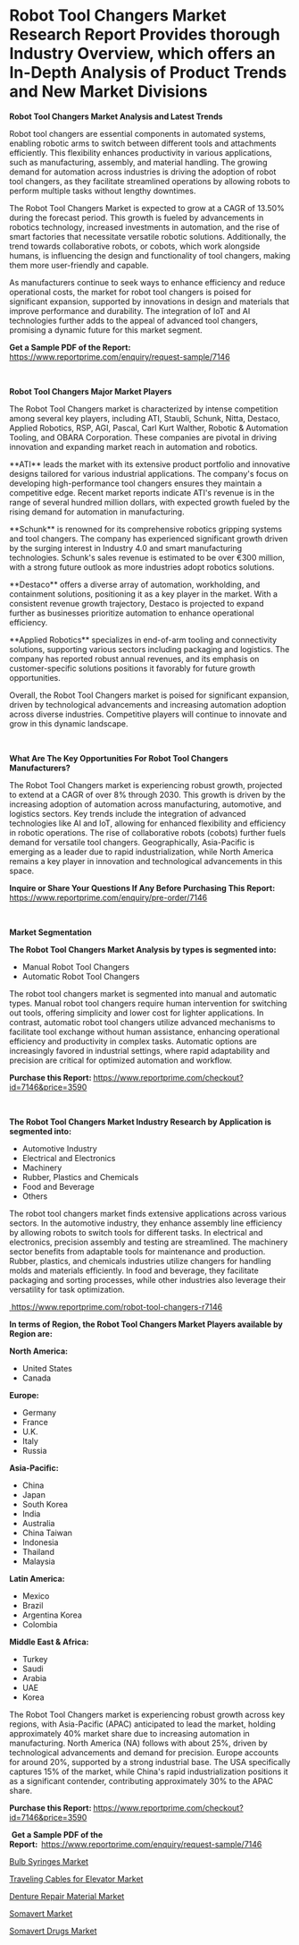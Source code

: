 <p><h1>Robot Tool Changers Market Research Report Provides thorough Industry Overview, which offers an In-Depth Analysis of Product Trends and New Market Divisions</h1></p><p><strong>Robot Tool Changers Market Analysis and Latest Trends</strong></p>
<p><p>Robot tool changers are essential components in automated systems, enabling robotic arms to switch between different tools and attachments efficiently. This flexibility enhances productivity in various applications, such as manufacturing, assembly, and material handling. The growing demand for automation across industries is driving the adoption of robot tool changers, as they facilitate streamlined operations by allowing robots to perform multiple tasks without lengthy downtimes.</p><p>The Robot Tool Changers Market is expected to grow at a CAGR of 13.50% during the forecast period. This growth is fueled by advancements in robotics technology, increased investments in automation, and the rise of smart factories that necessitate versatile robotic solutions. Additionally, the trend towards collaborative robots, or cobots, which work alongside humans, is influencing the design and functionality of tool changers, making them more user-friendly and capable. </p><p>As manufacturers continue to seek ways to enhance efficiency and reduce operational costs, the market for robot tool changers is poised for significant expansion, supported by innovations in design and materials that improve performance and durability. The integration of IoT and AI technologies further adds to the appeal of advanced tool changers, promising a dynamic future for this market segment.</p></p>
<p><strong>Get a Sample PDF of the Report:&nbsp;</strong> <a href="https://www.reportprime.com/enquiry/request-sample/7146">https://www.reportprime.com/enquiry/request-sample/7146</a></p>
<p>&nbsp;</p>
<p><strong>Robot Tool Changers Major Market Players</strong></p>
<p><p>The Robot Tool Changers market is characterized by intense competition among several key players, including ATI, Staubli, Schunk, Nitta, Destaco, Applied Robotics, RSP, AGI, Pascal, Carl Kurt Walther, Robotic & Automation Tooling, and OBARA Corporation. These companies are pivotal in driving innovation and expanding market reach in automation and robotics.</p><p>**ATI** leads the market with its extensive product portfolio and innovative designs tailored for various industrial applications. The company's focus on developing high-performance tool changers ensures they maintain a competitive edge. Recent market reports indicate ATI's revenue is in the range of several hundred million dollars, with expected growth fueled by the rising demand for automation in manufacturing.</p><p>**Schunk** is renowned for its comprehensive robotics gripping systems and tool changers. The company has experienced significant growth driven by the surging interest in Industry 4.0 and smart manufacturing technologies. Schunk's sales revenue is estimated to be over €300 million, with a strong future outlook as more industries adopt robotics solutions.</p><p>**Destaco** offers a diverse array of automation, workholding, and containment solutions, positioning it as a key player in the market. With a consistent revenue growth trajectory, Destaco is projected to expand further as businesses prioritize automation to enhance operational efficiency.</p><p>**Applied Robotics** specializes in end-of-arm tooling and connectivity solutions, supporting various sectors including packaging and logistics. The company has reported robust annual revenues, and its emphasis on customer-specific solutions positions it favorably for future growth opportunities.</p><p>Overall, the Robot Tool Changers market is poised for significant expansion, driven by technological advancements and increasing automation adoption across diverse industries. Competitive players will continue to innovate and grow in this dynamic landscape.</p></p>
<p>&nbsp;</p>
<p><strong>What Are The Key Opportunities For Robot Tool Changers Manufacturers?</strong></p>
<p><p>The Robot Tool Changers market is experiencing robust growth, projected to extend at a CAGR of over 8% through 2030. This growth is driven by the increasing adoption of automation across manufacturing, automotive, and logistics sectors. Key trends include the integration of advanced technologies like AI and IoT, allowing for enhanced flexibility and efficiency in robotic operations. The rise of collaborative robots (cobots) further fuels demand for versatile tool changers. Geographically, Asia-Pacific is emerging as a leader due to rapid industrialization, while North America remains a key player in innovation and technological advancements in this space.</p></p>
<p><strong>Inquire or Share Your Questions If Any Before Purchasing This Report:</strong> <a href="https://www.reportprime.com/enquiry/pre-order/7146">https://www.reportprime.com/enquiry/pre-order/7146</a></p>
<p>&nbsp;</p>
<p><strong>Market Segmentation</strong></p>
<p><strong>The Robot Tool Changers Market Analysis by types is segmented into:</strong></p>
<p><ul><li>Manual Robot Tool Changers</li><li>Automatic Robot Tool Changers</li></ul></p>
<p><p>The robot tool changers market is segmented into manual and automatic types. Manual robot tool changers require human intervention for switching out tools, offering simplicity and lower cost for lighter applications. In contrast, automatic robot tool changers utilize advanced mechanisms to facilitate tool exchange without human assistance, enhancing operational efficiency and productivity in complex tasks. Automatic options are increasingly favored in industrial settings, where rapid adaptability and precision are critical for optimized automation and workflow.</p></p>
<p><strong>Purchase this Report:&nbsp;</strong><a href="https://www.reportprime.com/checkout?id=7146&price=3590">https://www.reportprime.com/checkout?id=7146&price=3590</a></p>
<p>&nbsp;</p>
<p><strong>The Robot Tool Changers Market Industry Research by Application is segmented into:</strong></p>
<p><ul><li>Automotive Industry</li><li>Electrical and Electronics</li><li>Machinery</li><li>Rubber, Plastics and Chemicals</li><li>Food and Beverage</li><li>Others</li></ul></p>
<p><p>The robot tool changers market finds extensive applications across various sectors. In the automotive industry, they enhance assembly line efficiency by allowing robots to switch tools for different tasks. In electrical and electronics, precision assembly and testing are streamlined. The machinery sector benefits from adaptable tools for maintenance and production. Rubber, plastics, and chemicals industries utilize changers for handling molds and materials efficiently. In food and beverage, they facilitate packaging and sorting processes, while other industries also leverage their versatility for task optimization.</p></p>
<p><a href="https://www.reportprime.com/robot-tool-changers-r7146">&nbsp;https://www.reportprime.com/robot-tool-changers-r7146</a></p>
<p><strong>In terms of Region, the Robot Tool Changers Market Players available by Region are:</strong></p>
<p>
    <p> <strong> North America: </strong>
        <ul>
            <li>United States</li>
            <li>Canada</li>
        </ul>
        </p> 
    <p> <strong> Europe: </strong>
        <ul>
            <li>Germany</li>
            <li>France</li>
            <li>U.K.</li>
            <li>Italy</li>
            <li>Russia</li>
        </ul>
        </p> 
    <p> <strong> Asia-Pacific: </strong>
        <ul>
            <li>China</li>
            <li>Japan</li>
            <li>South Korea</li>
            <li>India</li>
            <li>Australia</li>
            <li>China Taiwan</li>
            <li>Indonesia</li>
            <li>Thailand</li>
            <li>Malaysia</li>
        </ul>
        </p> 
    <p> <strong> Latin America: </strong>
        <ul>
            <li>Mexico</li>
            <li>Brazil</li>
            <li>Argentina Korea</li>
            <li>Colombia</li>
        </ul>
        </p> 
    <p> <strong> Middle East & Africa: </strong>
        <ul>
            <li>Turkey</li>
            <li>Saudi</li>
            <li>Arabia</li>
            <li>UAE</li>
            <li>Korea</li>
        </ul>
    </p>
    </p>
<p><p>The Robot Tool Changers market is experiencing robust growth across key regions, with Asia-Pacific (APAC) anticipated to lead the market, holding approximately 40% market share due to increasing automation in manufacturing. North America (NA) follows with about 25%, driven by technological advancements and demand for precision. Europe accounts for around 20%, supported by a strong industrial base. The USA specifically captures 15% of the market, while China's rapid industrialization positions it as a significant contender, contributing approximately 30% to the APAC share.</p></p>
<p><strong>Purchase this Report: </strong><a href="https://www.reportprime.com/checkout?id=7146&price=3590">https://www.reportprime.com/checkout?id=7146&price=3590</a></p>
<p>&nbsp;<strong>Get a Sample PDF of the Report:&nbsp;&nbsp;</strong><a href="https://www.reportprime.com/enquiry/request-sample/7146">https://www.reportprime.com/enquiry/request-sample/7146</a></p>
<p><strong></strong></p>
<p><p><a href="https://medium.com/@duron7928/emerging-market-trends-and-regional-analysis-of-bulb-syringes-market-forecasted-for-period-from-0134b0516a01">Bulb Syringes Market</a></p><p><a href="https://issuu.com/reportprime-2/docs/traveling-cables-for-elevator-marke_cc8b00724ce992">Traveling Cables for Elevator Market</a></p><p><a href="https://issuu.com/reportprime-2/docs/denture-repair-material-market-size_78a0fcc33e8f62">Denture Repair Material Market</a></p><p><a href="https://www.linkedin.com/pulse/global-somavert-industry-analysis-report-market-size-share-rvm3e?trackingId=3YZYm3ZDQRahkTK5KqWyJw%3D%3D">Somavert Market</a></p><p><a href="https://www.linkedin.com/pulse/somavert-drugs-industry-analysis-report-its-market-size-share-mfeje?trackingId=PllcDSK7QEqs85Wfg1X%2F%2Fg%3D%3D">Somavert Drugs Market</a></p></p>